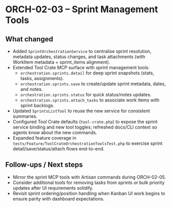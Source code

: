 # ORCH-02-03 – Sprint Management Tools

## What changed
- Added `SprintOrchestrationService` to centralise sprint resolution, metadata updates, status changes, and task attachments (with WorkItem metadata + sprint_items alignment).
- Extended Tool Crate MCP surface with sprint management tools:
  - `orchestration.sprints.detail` for deep sprint snapshots (stats, tasks, assignments).
  - `orchestration.sprints.save` to create/update sprint metadata, dates, and notes.
  - `orchestration.sprints.status` for quick status/notes updates.
  - `orchestration.sprints.attach_tasks` to associate work items with sprint backlogs.
- Updated `SprintsListTool` to reuse the new service for consistent summaries.
- Configured Tool Crate defaults (`tool-crate.php`) to expose the sprint service binding and new tool toggles; refreshed docs/CLI context so agents know about the new commands.
- Expanded feature coverage in `tests/Feature/ToolCrateOrchestrationToolsTest.php` to exercise sprint detail/save/status/attach flows end-to-end.

## Follow-ups / Next steps
- Mirror the sprint MCP tools with Artisan commands during ORCH-02-05.
- Consider additional tools for removing tasks from sprints or bulk priority updates after UI requirements solidify.
- Revisit sprint ordering/position handling when Kanban UI work begins to ensure parity with dashboard expectations.
